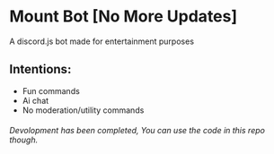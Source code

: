 # Mount Bot [No More Updates]

A discord.js bot made for entertainment purposes

## Intentions:

- Fun commands
- Ai chat
- No moderation/utility commands

###### Devolopment has been completed, You can use the code in this repo though.
